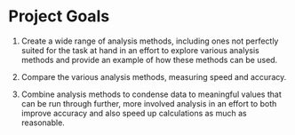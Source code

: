 # Project Goals

1. Create a wide range of analysis methods, including ones not perfectly suited for the task at hand in an effort to explore various analysis 
methods and provide an example of how these methods can be used.

2. Compare the various analysis methods, measuring speed and accuracy.

3. Combine analysis methods to condense data to meaningful values that can be run through further, 
more involved analysis in an effort to both improve accuracy and also speed up calculations as much as reasonable.
